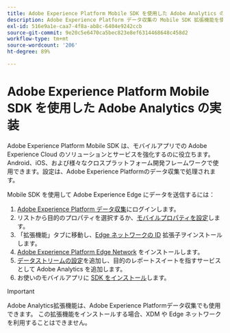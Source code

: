 ```yaml
---
title: Adobe Experience Platform Mobile SDK を使用した Adobe Analytics の実装
description: Adobe Experience Platform データ収集の Mobile SDK 拡張機能を使用して、Adobe Analytics にデータを送信します。
exl-id: 516e9a1e-caa7-4f8a-ab8c-6404e9242ccb
source-git-commit: 9e20c5e6470ca5bec823e8ef6314468648c458d2
workflow-type: tm+mt
source-wordcount: '206'
ht-degree: 89%

---
```


# Adobe Experience Platform Mobile SDK を使用した Adobe Analytics の実装

Adobe Experience Platform Mobile SDK は、モバイルアプリでの Adobe Experience Cloud のソリューションとサービスを強化するのに役立ちます。Android、iOS、および様々なクロスプラットフォーム開発フレームワークで使用できます。設定は、Adobe Experience Platformのデータ収集で処理されます。

Mobile SDK を使用して Adobe Experience Edge にデータを送信するには：

1. [Adobe Experience Platform データ収集](https://experience.adobe.com/data-collection)にログインします。
2. リストから目的のプロパティを選択するか、[モバイルプロパティを設定](https://aep-sdks.gitbook.io/docs/getting-started/create-a-mobile-property)します。
3. 「拡張機能」タブに移動し、[Edge ネットワークの ID](https://aep-sdks.gitbook.io/docs/foundation-extensions/identity-for-edge-network) 拡張子ヲインストールします。
4. [Adobe Experience Platform Edge Network](https://aep-sdks.gitbook.io/docs/foundation-extensions/experience-platform-extension) をインストールします。
5. [データストリームの設定](https://aep-sdks.gitbook.io/docs/getting-started/configure-datastreams)を追加し、目的のレポートスイートを指すサービスとして Adobe Analytics を追加します。
6. お使いのモバイルアプリに [SDK をインストール](https://aep-sdks.gitbook.io/docs/getting-started/get-the-sdk)します。

>[!IMPORTANT]
>
>Adobe Analytics拡張機能は、Adobe Experience Platformデータ収集でも使用できます。 この拡張機能をインストールする場合、XDM や Edge ネットワークを利用することはできません。
